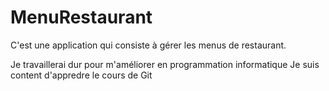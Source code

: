 # MenuRestaurant
C'est une application qui consiste à gérer les menus de restaurant.

Je travaillerai dur pour m'améliorer en programmation informatique
Je suis content d'appredre le cours de Git
